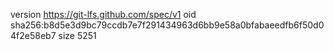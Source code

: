 version https://git-lfs.github.com/spec/v1
oid sha256:b8d5e3d9bc79ccdb7e7f291434963d6bb9e58a0bfabaeedfb6f50d04f2e58eb7
size 5251
